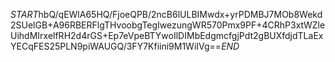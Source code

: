 $START$hbQ/qEWlA65HQ/FjoeQPB/2ncB6lULBIMwdx+yrPDMBJ7MOb8Wekd2SUelGB+A96RBERFlgTHvoobgTegIwezungWR570Pmx9PF+4CRhP3xtWZleUihdMIrxelfRH2d4rGS+Ep7eVpeBTYwoIlDIMbEdgmcfgjPdt2gBUXfdjdTLaExYECqFES25PLN9piWAUGQ/3FY7Kfiini9M1WiIVg==$END$